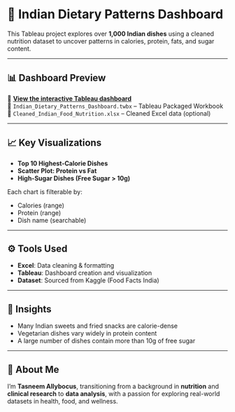 # 🥘 Indian Dietary Patterns Dashboard

This Tableau project explores over **1,000 Indian dishes** using a cleaned nutrition dataset to uncover patterns in calories, protein, fats, and sugar content.

---

## 📊 Dashboard Preview

🔗 **[View the interactive Tableau dashboard](https://public.tableau.com/views/YOUR-LINK-HERE)**  
📁 `Indian_Dietary_Patterns_Dashboard.twbx` – Tableau Packaged Workbook  
📂 `Cleaned_Indian_Food_Nutrition.xlsx` – Cleaned Excel data (optional)

---

## 📈 Key Visualizations

- **Top 10 Highest-Calorie Dishes**
- **Scatter Plot: Protein vs Fat**
- **High-Sugar Dishes (Free Sugar > 10g)**

Each chart is filterable by:
- Calories (range)
- Protein (range)
- Dish name (searchable)

---

## ⚙️ Tools Used

- **Excel**: Data cleaning & formatting
- **Tableau**: Dashboard creation and visualization
- **Dataset**: Sourced from Kaggle (Food Facts India)

---

## 🧠 Insights

- Many Indian sweets and fried snacks are calorie-dense
- Vegetarian dishes vary widely in protein content
- A large number of dishes contain more than 10g of free sugar

---

## 📌 About Me

I’m **Tasneem Allybocus**, transitioning from a background in **nutrition** and **clinical research** to **data analysis**, with a passion for exploring real-world datasets in health, food, and wellness.

